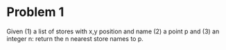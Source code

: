 # Problem 1
Given (1) a list of stores with x,y position and name (2) a point p and (3) an integer n: return the n nearest store names to p.



